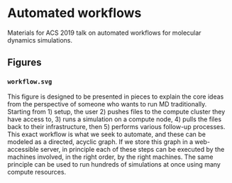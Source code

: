 # Automated workflows

Materials for ACS 2019 talk on automated workflows for molecular dynamics simulations.

## Figures

### `workflow.svg`

This figure is designed to be presented in pieces to explain the core ideas from the perspective of someone who wants to run MD traditionally.
Starting from 1) setup, the user 2) pushes files to the compute cluster they have access to, 3) runs a simulation on a compute node, 4) pulls the files back to their infrastructure, then 5) performs various follow-up processes. This exact workflow is what we seek to automate, and these can be modeled as a directed, acyclic graph.
If we store this graph in a web-accessible server, in principle each of these steps can be executed by the machines involved, in the right order, by the right machines.
The same principle can be used to run hundreds of simulations at once using many compute resources.
